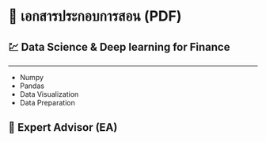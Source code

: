 # 📖 เอกสารประกอบการสอน (PDF)

## 💹 Data Science & Deep learning for Finance
----------------------------------
- Numpy<br>
- Pandas <br>
- Data Visualization <br>
- Data Preparation <br>
## 🎯 Expert Advisor (EA)

